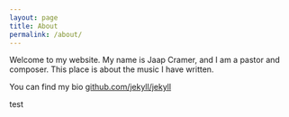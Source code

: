 ```yaml
---
layout: page
title: About
permalink: /about/
---
```


Welcome to my website. My name is Jaap Cramer, and I am a pastor and composer. This place is about the music I have written.

You can find my bio [github.com/jekyll/jekyll](https://github.com/jekyll/jekyll)

test

